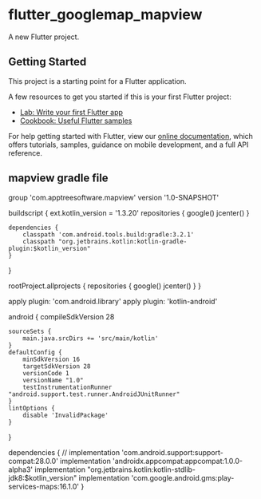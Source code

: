 # flutter_googlemap_mapview

A new Flutter project.

## Getting Started

This project is a starting point for a Flutter application.

A few resources to get you started if this is your first Flutter project:

- [Lab: Write your first Flutter app](https://flutter.io/docs/get-started/codelab)
- [Cookbook: Useful Flutter samples](https://flutter.io/docs/cookbook)

For help getting started with Flutter, view our 
[online documentation](https://flutter.io/docs), which offers tutorials, 
samples, guidance on mobile development, and a full API reference.

## mapview gradle file

group 'com.apptreesoftware.mapview'
version '1.0-SNAPSHOT'

buildscript {
    ext.kotlin_version = '1.3.20'
    repositories {
        google()
        jcenter()
    }

    dependencies {
        classpath 'com.android.tools.build:gradle:3.2.1'
        classpath "org.jetbrains.kotlin:kotlin-gradle-plugin:$kotlin_version"
    }
}

rootProject.allprojects {
    repositories {
        google()
        jcenter()
    }
}

apply plugin: 'com.android.library'
apply plugin: 'kotlin-android'

android {
    compileSdkVersion 28
    

    sourceSets {
        main.java.srcDirs += 'src/main/kotlin'
    }
    defaultConfig {
        minSdkVersion 16
        targetSdkVersion 28
        versionCode 1
        versionName "1.0"
        testInstrumentationRunner "android.support.test.runner.AndroidJUnitRunner"
    }
    lintOptions {
        disable 'InvalidPackage'
    }
}

dependencies {
    // implementation 'com.android.support:support-compat:28.0.0'
    implementation 'androidx.appcompat:appcompat:1.0.0-alpha3'
    implementation "org.jetbrains.kotlin:kotlin-stdlib-jdk8:$kotlin_version"
    implementation 'com.google.android.gms:play-services-maps:16.1.0'
}
